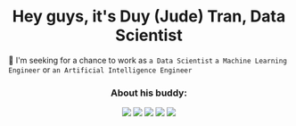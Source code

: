 <h1 align="center">Hey guys, it's Duy (Jude) Tran, Data Scientist </h1>

<!--, also an undergraduated `Software Engineer` student @ `Electric Power University, Hanoi` -->

👯 I'm seeking for a chance to work as `a Data Scientist` `a Machine Learning Engineer` or `an Artificial Intelligence Engineer`

<!-- - 🔭 I used to be `a Software Engineer` `a Front-end Developer` `a TFT and Clash Royale semi-pro player` `a Video editor` `a photographer` `a sport writer` and `a translator`

- 🌱 I’m currently learning `everything about Math, Data Science, Machine Learning and Deep Learning`

- 🙌 I’m looking for help with `study path` and `technical interview` -->

<!-- - 🔗 <strong><a href='https://linktr.ee/anhduyisonfire'>`Social media`</a>  -->
<!-- - <a href='https://drive.google.com/file/d/1DJ-VHv2LSvRnCvBgIktIWGedAIHhaNKR'>`My resumé`</a></strong> -->

<h3 align="center">About his buddy:</h3>
<p align='center'>
  <img src="https://img.shields.io/badge/Windows_11-0078D6?style=for-the-badge&logo=windows&logoColor=white"/>
  <img src="https://img.shields.io/badge/Ubuntu_22.04-E95420?style=for-the-badge&logo=ubuntu&logoColor=white" />
  <img src="https://img.shields.io/badge/Intel-Core_i7_9750H-0071C5?style=for-the-badge&logo=intel&logoColor=white"/>
  <img src="https://img.shields.io/badge/NVIDIA-GTX_1050-76B900?style=for-the-badge&logo=nvidia&logoColor=white"/>
  <img src="https://img.shields.io/badge/Python_3.11-2B5B84?style=for-the-badge&logo=python&logoColor=white"/>
</p>
<!-- <p align="center"> <img src="https://komarev.com/ghpvc/?username=anhduy412&label=Profile%20views&color=0e75b6&style=flat" alt="anhduy412"/> </p>
<p align = center><img src="https://github-readme-stats.vercel.app/api/top-langs?username=anhduy412&show_icons=true&locale=en&layout=compact" alt="anhduy412" /></p> 
<p align = center><img src="https://github-readme-stats.vercel.app/api?username=anhduy412&show_icons=true&locale=en" alt="anhduy412" /><img src="https://github-readme-streak-stats.herokuapp.com/?user=anhduy412&" alt="anhduy412" /></p> -->

